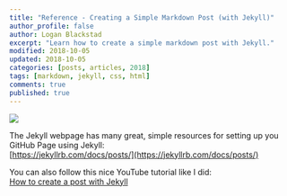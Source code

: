 ```yaml
---
title: "Reference - Creating a Simple Markdown Post (with Jekyll)"
author_profile: false
author: Logan Blackstad
excerpt: "Learn how to create a simple markdown post with Jekyll."
modified: 2018-10-05
updated: 2018-10-05
categories: [posts, articles, 2018]
tags: [markdown, jekyll, css, html]
comments: true
published: true
---
```



<img src="https://loganblackstad.github.io/assets/images/jekyll_github.png" >  

The Jekyll webpage has many great, simple resources for setting up you GitHub Page using Jekyll:  
[https://jekyllrb.com/docs/posts/](https://jekyllrb.com/docs/posts/)

You can also follow this nice YouTube tutorial like I did:<br>
[How to create a post with Jekyll](https://www.youtube.com/watch?v=E0RbrYSMw3g "How to create a post with Jekyll")

